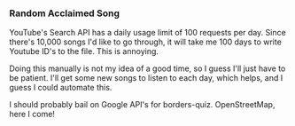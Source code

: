 ### Random Acclaimed Song

YouTube's Search API has a daily usage limit of 100 requests per day. Since there's 10,000 songs I'd like to go through, it will take me 100 days to write Youtube ID's to the file. This is annoying.

Doing this manually is not my idea of a good time, so I guess I'll just have to be patient. I'll get some new songs to listen to each day, which helps, and I guess I could automate this.

I should probably bail on Google API's for borders-quiz. OpenStreetMap, here I come!